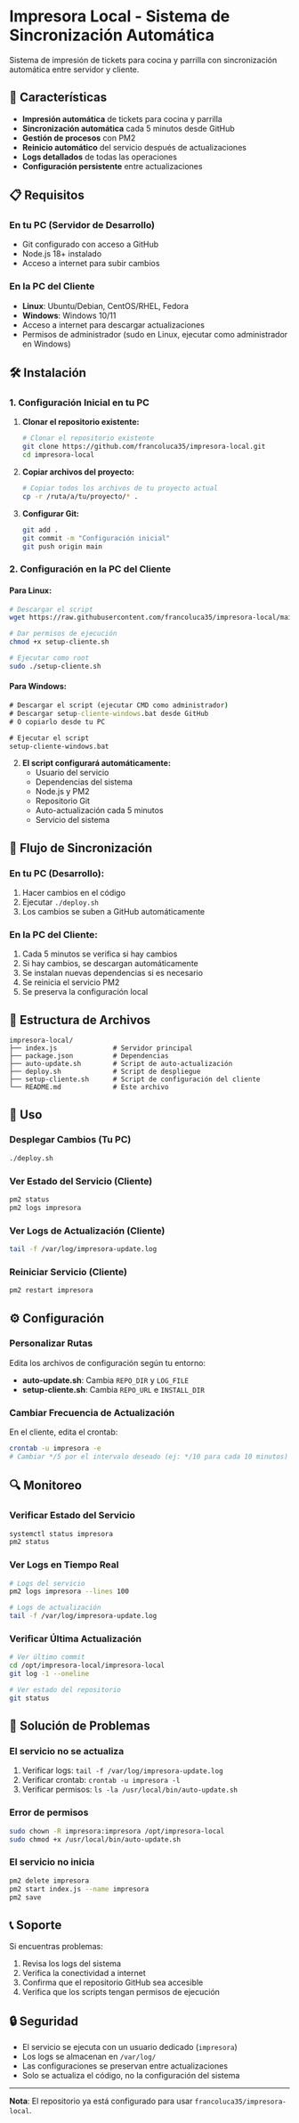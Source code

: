 # Impresora Local - Sistema de Sincronización Automática

Sistema de impresión de tickets para cocina y parrilla con sincronización automática entre servidor y cliente.

## 🚀 Características

- **Impresión automática** de tickets para cocina y parrilla
- **Sincronización automática** cada 5 minutos desde GitHub
- **Gestión de procesos** con PM2
- **Reinicio automático** del servicio después de actualizaciones
- **Logs detallados** de todas las operaciones
- **Configuración persistente** entre actualizaciones

## 📋 Requisitos

### En tu PC (Servidor de Desarrollo)
- Git configurado con acceso a GitHub
- Node.js 18+ instalado
- Acceso a internet para subir cambios

### En la PC del Cliente
- **Linux**: Ubuntu/Debian, CentOS/RHEL, Fedora
- **Windows**: Windows 10/11
- Acceso a internet para descargar actualizaciones
- Permisos de administrador (sudo en Linux, ejecutar como administrador en Windows)

## 🛠️ Instalación

### 1. Configuración Inicial en tu PC

1. **Clonar el repositorio existente:**
   ```bash
   # Clonar el repositorio existente
   git clone https://github.com/francoluca35/impresora-local.git
   cd impresora-local
   ```

2. **Copiar archivos del proyecto:**
   ```bash
   # Copiar todos los archivos de tu proyecto actual
   cp -r /ruta/a/tu/proyecto/* .
   ```

3. **Configurar Git:**
   ```bash
   git add .
   git commit -m "Configuración inicial"
   git push origin main
   ```

### 2. Configuración en la PC del Cliente

#### **Para Linux:**
```bash
# Descargar el script
wget https://raw.githubusercontent.com/francoluca35/impresora-local/main/setup-cliente.sh

# Dar permisos de ejecución
chmod +x setup-cliente.sh

# Ejecutar como root
sudo ./setup-cliente.sh
```

#### **Para Windows:**
```cmd
# Descargar el script (ejecutar CMD como administrador)
# Descargar setup-cliente-windows.bat desde GitHub
# O copiarlo desde tu PC

# Ejecutar el script
setup-cliente-windows.bat
```

2. **El script configurará automáticamente:**
   - Usuario del servicio
   - Dependencias del sistema
   - Node.js y PM2
   - Repositorio Git
   - Auto-actualización cada 5 minutos
   - Servicio del sistema

## 🔄 Flujo de Sincronización

### En tu PC (Desarrollo):
1. Hacer cambios en el código
2. Ejecutar `./deploy.sh`
3. Los cambios se suben a GitHub automáticamente

### En la PC del Cliente:
1. Cada 5 minutos se verifica si hay cambios
2. Si hay cambios, se descargan automáticamente
3. Se instalan nuevas dependencias si es necesario
4. Se reinicia el servicio PM2
5. Se preserva la configuración local

## 📁 Estructura de Archivos

```
impresora-local/
├── index.js              # Servidor principal
├── package.json          # Dependencias
├── auto-update.sh        # Script de auto-actualización
├── deploy.sh             # Script de despliegue
├── setup-cliente.sh      # Script de configuración del cliente
└── README.md             # Este archivo
```

## 🎯 Uso

### Desplegar Cambios (Tu PC)
```bash
./deploy.sh
```

### Ver Estado del Servicio (Cliente)
```bash
pm2 status
pm2 logs impresora
```

### Ver Logs de Actualización (Cliente)
```bash
tail -f /var/log/impresora-update.log
```

### Reiniciar Servicio (Cliente)
```bash
pm2 restart impresora
```

## ⚙️ Configuración

### Personalizar Rutas
Edita los archivos de configuración según tu entorno:

- **auto-update.sh**: Cambia `REPO_DIR` y `LOG_FILE`
- **setup-cliente.sh**: Cambia `REPO_URL` e `INSTALL_DIR`

### Cambiar Frecuencia de Actualización
En el cliente, edita el crontab:
```bash
crontab -u impresora -e
# Cambiar */5 por el intervalo deseado (ej: */10 para cada 10 minutos)
```

## 🔍 Monitoreo

### Verificar Estado del Servicio
```bash
systemctl status impresora
pm2 status
```

### Ver Logs en Tiempo Real
```bash
# Logs del servicio
pm2 logs impresora --lines 100

# Logs de actualización
tail -f /var/log/impresora-update.log
```

### Verificar Última Actualización
```bash
# Ver último commit
cd /opt/impresora-local/impresora-local
git log -1 --oneline

# Ver estado del repositorio
git status
```

## 🚨 Solución de Problemas

### El servicio no se actualiza
1. Verificar logs: `tail -f /var/log/impresora-update.log`
2. Verificar crontab: `crontab -u impresora -l`
3. Verificar permisos: `ls -la /usr/local/bin/auto-update.sh`

### Error de permisos
```bash
sudo chown -R impresora:impresora /opt/impresora-local
sudo chmod +x /usr/local/bin/auto-update.sh
```

### El servicio no inicia
```bash
pm2 delete impresora
pm2 start index.js --name impresora
pm2 save
```

## 📞 Soporte

Si encuentras problemas:

1. Revisa los logs del sistema
2. Verifica la conectividad a internet
3. Confirma que el repositorio GitHub sea accesible
4. Verifica que los scripts tengan permisos de ejecución

## 🔒 Seguridad

- El servicio se ejecuta con un usuario dedicado (`impresora`)
- Los logs se almacenan en `/var/log/`
- Las configuraciones se preservan entre actualizaciones
- Solo se actualiza el código, no la configuración del sistema

---

**Nota**: El repositorio ya está configurado para usar `francoluca35/impresora-local`.
